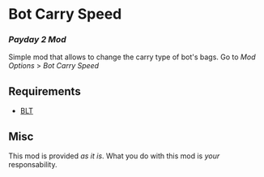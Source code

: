 # Bot Carry Speed
### _Payday 2 Mod_

Simple mod that allows to change the carry type of bot's bags.
Go to _Mod Options_ > _Bot Carry Speed_

## Requirements
* [BLT](https://paydaymods.com/download/)

## Misc
This mod is provided _as it is_. What you do with this mod is _your_ responsability.
